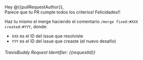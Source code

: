 Hey @{{pullRequestAuthor}},  
Parece que tu PR cumple todos los criterios! Felicidades!!

Haz tu mismo el merge haciendo el comentario `/merge fixed:#XXX created:#YYY`, donde:
- `XXX` es el ID del issue que resolviste
- `YYY` es el ID del issue que creaste (el nuevo desafío)


###### TravisBuddy Request Identifier: {{requestId}}
